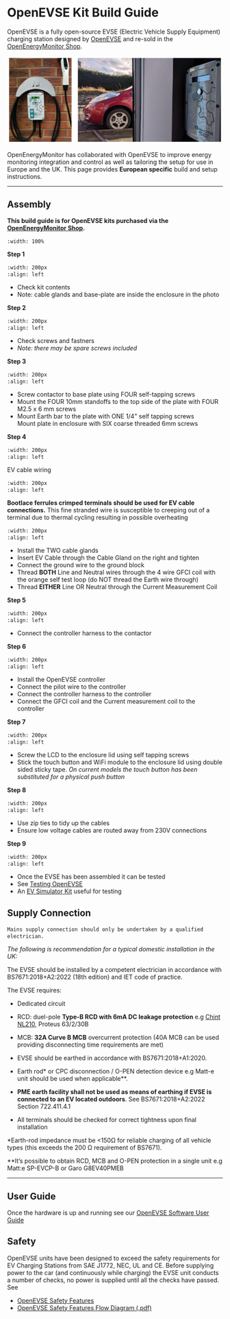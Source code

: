 # OpenEVSE Kit Build Guide

OpenEVSE is a fully open-source EVSE (Electric Vehicle Supply Equipment) charging station designed by [OpenEVSE](http://openevse.com) and re-sold in the [OpenEnergyMonitor Shop](https://shop.openenergymonitor.com/evse/).

![Nissan LEAF OpenEVSE](img/openevse-banner.png)

OpenEnergyMonitor has collaborated with OpenEVSE to improve energy monitoring integration and control as well as tailoring the setup for use in Europe and the UK. This page provides **European specific** build and setup instructions.

---

## Assembly

**This build guide is for OpenEVSE kits purchased via the [OpenEnergyMonitor Shop](https://shop.openenergymonitor.com/evse/).**

```{image} img/ev-charging/evse-build/evse-build-0.png.jpg
:width: 100%
```

**Step 1**

```{image} img/ev-charging/evse-build/evse-build-1.png.jpg
:width: 200px
:align: left
```

- Check kit contents
- Note: cable glands and base-plate are inside the enclosure in the photo

<div style="clear:both"></div>

**Step 2**

```{image} img/ev-charging/evse-build/evse-build-2.png.jpg
:width: 200px
:align: left
```

- Check screws and fastners
- *Note: there may be spare screws included*

<div style="clear:both"></div>

**Step 3**

```{image} img/ev-charging/evse-build/evse-build-3.png.jpg
:width: 200px
:align: left
```

- Screw contactor to base plate using FOUR self-tapping screws
- Mount the FOUR 10mm standoffs to the top side of the plate with FOUR M2.5 x 6 mm screws
- Mount Earth bar to the plate with ONE 1/4" self tapping screws<br>Mount plate in enclosure with SIX coarse threaded 6mm screws

<div style="clear:both"></div>

**Step 4**

```{image} img/oem-ev-cable-wire.jpg
:width: 200px
:align: left
```

EV cable wiring

<div style="clear:both"></div>

```{image} img/crimped-evse-wire.png
:width: 200px
:align: left
```

**Bootlace ferrules crimped terminals should be used for EV cable connections.** This fine stranded wire is susceptible to creeping out of a terminal due to thermal cycling resulting in possible overheating

<div style="clear:both"></div>

```{image} img/ev-charging/evse-build/evse-build-4.png.jpg
:width: 200px
:align: left
```

- Install the TWO cable glands
- Insert EV Cable through the Cable Gland on the right and tighten
- Connect the ground wire to the ground block
- Thread **BOTH** Line and Neutral wires through the 4 wire GFCI coil with the orange self test loop (do NOT thread the Earth wire through)
- Thread **EITHER** Line OR Neutral through the Current Measurement Coil

<div style="clear:both"></div>

**Step 5**

```{image} img/ev-charging/evse-build/evse-build-5.png.jpg
:width: 200px
:align: left
```

- Connect the controller harness to the contactor

<div style="clear:both"></div>

**Step 6**

```{image} img/ev-charging/evse-build/evse-build-6.png.jpg
:width: 200px
:align: left
```

- Install the OpenEVSE controller
- Connect the pilot wire to the controller
- Connect the controller harness to the controller
- Connect the GFCI coil and the Current measurement coil to the controller

<div style="clear:both"></div>

**Step 7**

```{image} img/ev-charging/evse-build/evse-build-7.png.jpg
:width: 200px
:align: left
```

- Screw the LCD to the enclosure lid using self tapping screws
- Stick the touch button and WiFi module to the enclosure lid using double sided sticky tape. *On current models the touch button has been substituted for a physical push button*

<div style="clear:both"></div>

**Step 8**

```{image} img/ev-charging/evse-build/evse-build-8.png.jpg
:width: 200px
:align: left
```

- Use zip ties to tidy up the cables
- Ensure low voltage cables are routed away from 230V connections

<div style="clear:both"></div>

**Step 9**

```{image} img/ev-charging/evse-build/evse-build-9.png.jpg
:width: 200px
:align: left
```

- Once the EVSE has been assembled it can be tested
- See [Testing OpenEVSE](https://openevse.dozuki.com/Guide/Testing+Basic+and+Advanced/12)
- An [EV Simulator Kit](https://shop.openenergymonitor.com/ev-simulator-kit/) useful for testing

<div style="clear:both"></div>


##  Supply Connection

```{warning}
Mains supply connection should only be undertaken by a qualified electrician.
```

*The following is recommendation for a typical domestic installation in the UK:*

The EVSE should be installed by a competent electrician in accordance with BS7671:2018+A2:2022 (18th edition) and IET code of practice.

The EVSE requires:
 
- Dedicated circuit 
- RCD: duel-pole **Type-B RCD with 6mA DC leakage protection** e.g [Chint NL210](https://shop.openenergymonitor.com/type-b-rcd-1p-n-chint-nl210-63-263-30/
), Proteus 63/2/30B 
      
- MCB: **32A Curve B MCB** overcurrent protection (40A MCB can be used providing disconnecting time requirements are met) 
  
- EVSE should be earthed in accordance with BS7671:2018+A1:2020. 
- Earth rod* or CPC disconnection / O-PEN detection device e.g Matt-e unit should be used when applicable**. 
- **PME earth facility shall not be used as means of earthing if EVSE is connected to an EV located outdoors**. See BS7671:2018+A2:2022 Section 722.411.4.1
  
- All terminals should be checked for correct tightness upon final installation

*Earth-rod impedance must be <150Ω for reliable charging of all vehicle types (this exceeds the 200 Ω requirement of BS7671).

**It’s possible to obtain RCD, MCB and O-PEN protection in a single unit e.g Matt:e SP-EVCP-B or Garo G8EV40PMEB

---

## User Guide

Once the hardware is up and running see our [OpenEVSE Software User Guide](https://docs.openenergymonitor.org/emonevse/setup.html)

## Safety

OpenEVSE units have been designed to exceed the safety requirements for EV Charging Stations from SAE J1772, NEC, UL and CE. Before supplying power to the car (and continuously while charging) the EVSE unit conducts a number of checks, no power is supplied until all the checks have passed. See

- [OpenEVSE Safety Features](https://openev.freshdesk.com/support/solutions/articles/6000113537-openevse-safety-features)
- [OpenEVSE Safety Features Flow Diagram (.pdf)](img/OpenEVSE_flowchart.pdf)
